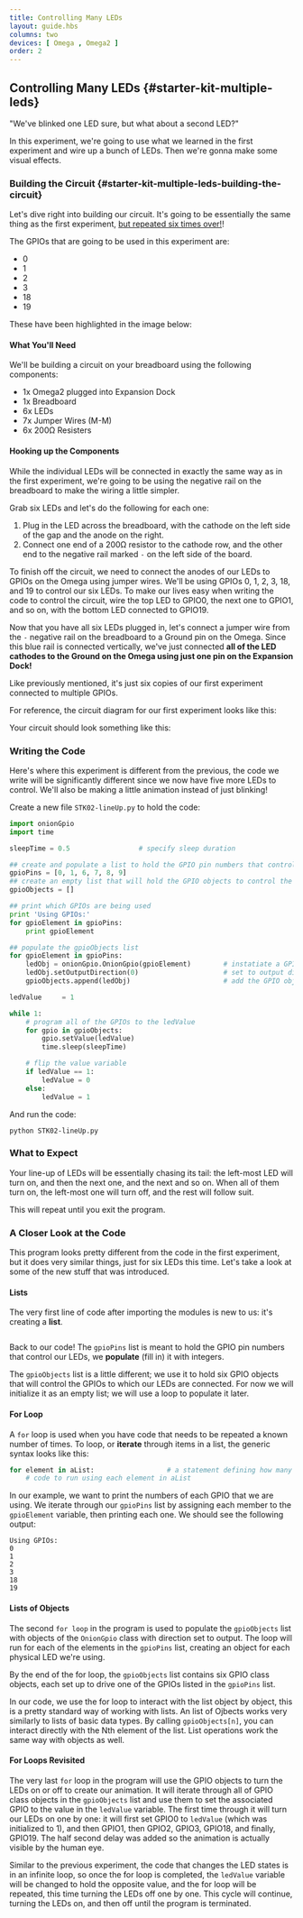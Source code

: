 ```yaml
---
title: Controlling Many LEDs
layout: guide.hbs
columns: two
devices: [ Omega , Omega2 ]
order: 2
---
```


## Controlling Many LEDs {#starter-kit-multiple-leds}

"We've blinked one LED sure, but what about a second LED?"

In this experiment, we're going to use what we learned in the first experiment and wire up a bunch of LEDs. Then we're gonna make some visual effects.

<!-- // DONE: tidy the circuit building sections up according to style guide -->

### Building the Circuit {#starter-kit-multiple-leds-building-the-circuit}

Let's dive right into building our circuit. It's going to be essentially the same thing as the first experiment, [but repeated six times over!](#starter-kit-blinking-led-hooking-up-the-components)!

The GPIOs that are going to be used in this experiment are:

* 0
* 1
* 2
* 3
* 18
* 19

These have been highlighted in the image below:

<!-- TODO: add image of expansion dock with correct pins highlighted -->

#### What You'll Need

We'll be building a circuit on your breadboard using the following components:

* 1x Omega2 plugged into Expansion Dock
* 1x Breadboard
* 6x LEDs
* 7x Jumper Wires (M-M)
* 6x 200Ω Resisters

#### Hooking up the Components

While the individual LEDs will be connected in exactly the same way as in the first experiment, we're going to be using the negative rail on the breadboard to make the wiring a little simpler.

Grab six LEDs and let's do the following for each one:

1. Plug in the LED across the breadboard, with the cathode on the left side of the gap and the anode on the right.
2. Connect one end of a 200Ω resistor to the cathode row, and the other end to the negative rail marked `-` on the left side of the board.

<!-- // TODO: FRITZING: fritzing diagram of the experiment -->

To finish off the circuit, we need to connect the anodes of our LEDs to GPIOs on the Omega using jumper wires. We'll be using GPIOs 0, 1, 2, 3, 18, and 19 to control our six LEDs. To make our lives easy when writing the code to control the circuit, wire the top LED to GPIO0, the next one to GPIO1, and so on, with the bottom LED connected to GPIO19.

Now that you have all six LEDs plugged in, let's connect a jumper wire from the `-` negative rail on the breadboard to a Ground pin on the Omega. Since this blue rail is connected vertically, we've just connected **all of the LED cathodes to the Ground on the Omega using just one pin on the Expansion Dock!**

Like previously mentioned, it's just six copies of our first experiment connected to multiple GPIOs.

For reference, the circuit diagram for our first experiment looks like this:
<!-- // TODO: CIRCUIT DIAGRAM: circuit showing this experiment -->

Your circuit should look something like this:

<!-- // TODO: IMAGE photo of circuit -->


### Writing the Code

Here's where this experiment is different from the previous, the code we write will be significantly different since we now have five more LEDs to control. We'll also be making a little animation instead of just blinking!

Create a new file `STK02-lineUp.py` to hold the code:
``` python
import onionGpio
import time

sleepTime = 0.5                 # specify sleep duration

## create and populate a list to hold the GPIO pin numbers that control the LEDs
gpioPins = [0, 1, 6, 7, 8, 9]
## create an empty list that will hold the GPIO objects to control the LEDs
gpioObjects = []

## print which GPIOs are being used
print 'Using GPIOs:'
for gpioElement in gpioPins:
    print gpioElement

## populate the gpioObjects list
for gpioElement in gpioPins:
    ledObj = onionGpio.OnionGpio(gpioElement)        # instatiate a GPIO object for this gpio pin
    ledObj.setOutputDirection(0)                     # set to output direction with zero being the default value
    gpioObjects.append(ledObj)                       # add the GPIO object to our list

ledValue     = 1

while 1:
    # program all of the GPIOs to the ledValue
    for gpio in gpioObjects:
        gpio.setValue(ledValue)
        time.sleep(sleepTime)

    # flip the value variable
    if ledValue == 1:
        ledValue = 0
    else:
        ledValue = 1
```

And run the code:

```
python STK02-lineUp.py
```

### What to Expect

Your line-up of LEDs will be essentially chasing its tail: the left-most LED will turn on, and then the next one, and the next and so on. When all of them turn on, the left-most one will turn off, and the rest will follow suit.

<!-- // TODO: GIF: Showing this experiment with the LEDs lighting up one after another and then turning off one after another -->

This will repeat until you exit the program.

### A Closer Look at the Code

This program looks pretty different from the code in the first experiment, but it does very similar things, just for six LEDs this time. Let's take a look at some of the new stuff that was introduced.

#### Lists

The very first line of code after importing the modules is new to us: it's creating a **list**. 

```{r child = '../../shared/lists.md'}
```

Back to our code! The `gpioPins` list is meant to hold the GPIO pin numbers that control our LEDs, we **populate** (fill in) it with integers.

The `gpioObjects` list is a little different; we use it to hold six GPIO objects that will control the GPIOs to which our LEDs are connected. For now we will initialize it as an empty list; we will use a loop to populate it later.


#### For Loop

A `for` loop is used when you have code that needs to be repeated a known number of times. To loop, or **iterate** through items in a list, the generic syntax looks like this:

``` python
for element in aList:                  # a statement defining how many times to repeat (or a list to iterate through) 
    # code to run using each element in aList
```

In our example, we want to print the numbers of each GPIO that we are using. We iterate through our `gpioPins` list by assigning each member to the `gpioElement` variable, then printing each one. We should see the following output:

```
Using GPIOs:
0
1
2
3
18
19
```


#### Lists of Objects

The second `for loop` in the program is used to populate the `gpioObjects` list with objects of the `OnionGpio` class with direction set to output. The loop will run for each of the elements in the `gpioPins` list, creating an object for each physical LED we're using.

By the end of the for loop, the `gpioObjects` list contains six GPIO class objects, each set up to drive one of the GPIOs listed in the `gpioPins` list.

In our code, we use the for loop to interact with the list object by object, this is a pretty standard way of working with lists. An list of Ojbects works very similarly to lists of basic data types. By calling  `gpioObjects[n]`, you can interact directly with the Nth element of the list. List operations work the same way with objects as well.


#### For Loops Revisited

The very last `for` loop in the program will use the GPIO objects to turn the LEDs on or off to create our animation. It will iterate through all of GPIO class objects in the `gpioObjects` list and use them to set the associated GPIO to the value in the `ledValue` variable. The first time through it will turn our LEDs on one by one: it will first set GPIO0 to `ledValue` (which was initialized to 1), and then GPIO1, then GPIO2, GPIO3, GPIO18, and finally, GPIO19. The half second delay was added so the animation is actually visible by the human eye.

Similar to the previous experiment, the code that changes the LED states is in an infinite loop, so once the for loop is completed, the `ledValue` variable will be changed to hold the opposite value, and the for loop will be repeated, this time turning the LEDs off one by one. This cycle will continue, turning the LEDs on, and then off until the program is terminated.

